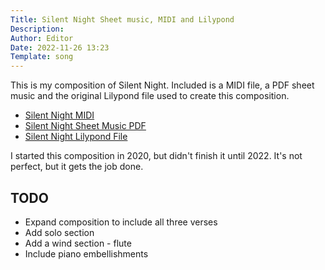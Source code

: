 ```yaml
---
Title: Silent Night Sheet music, MIDI and Lilypond
Description: 
Author: Editor
Date: 2022-11-26 13:23
Template: song
---
```

This is my composition of Silent Night. Included is a MIDI file, a PDF sheet music and the original Lilypond file used to create this composition.

* [Silent Night MIDI](%assets_url%/silent-night-one-verse.mid)
* [Silent Night Sheet Music PDF](%assets_url%/silent-night-one-verse.pdf)
* [Silent Night Lilypond File](%assets_url%/silent-night-one-verse.ly)

I started this composition in 2020, but didn't finish it until 2022. It's not perfect, but it gets the job done.

## TODO
* Expand composition to include all three verses
* Add solo section
* Add a wind section - flute
* Include piano embellishments